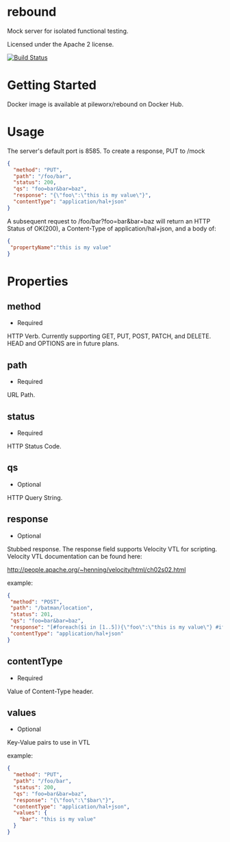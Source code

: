 rebound
=======

Mock server for isolated functional testing.

Licensed under the Apache 2 license.

[![Build Status](https://travis-ci.org/marcuslange/rebound.svg?branch=develop)](https://travis-ci.org/marcuslange/rebound)

Getting Started
===============

Docker image is available at pileworx/rebound on Docker Hub.

Usage
=====
The server's default port is 8585.
To create a response, PUT to /mock
```json
{
  "method": "PUT",
  "path": "/foo/bar",
  "status": 200,
  "qs": "foo=bar&bar=baz",
  "response": "{\"foo\":\"this is my value\"}",
  "contentType": "application/hal+json"
}
 ```

 A subsequent request to /foo/bar?foo=bar&bar=baz will return an HTTP Status of OK(200), a Content-Type of application/hal+json, and a body of:
 ```json
 {
  "propertyName":"this is my value"
 }
 ```
Properties
==========
 
method
------
 - Required
 
 HTTP Verb. Currently supporting GET, PUT, POST, PATCH, and DELETE. HEAD and OPTIONS are in future plans.
 
path
----
 - Required
 
 URL Path.
 
status
------
 - Required
 
 HTTP Status Code.
 
qs
--
 - Optional
 
 HTTP Query String.
 
response
--------
 - Optional
 
 Stubbed response. The response field supports Velocity VTL for scripting. Velocity VTL documentation can be found here: 
 
 <http://people.apache.org/~henning/velocity/html/ch02s02.html>
 
 example:
 ```json
{
  "method": "POST",
  "path": "/batman/location",
  "status": 201,
  "qs": "foo=bar&bar=baz",
  "response": "[#foreach($i in [1..5]){\"foo\":\"this is my value\"} #if($foreach.count != 5), #end #end]",
  "contentType": "application/hal+json"
}
```
 
contentType
-----------
 - Required
 
 Value of Content-Type header.
 
values
------
 - Optional

Key-Value pairs to use in VTL

example:

```json
{
  "method": "PUT",
  "path": "/foo/bar",
  "status": 200,
  "qs": "foo=bar&bar=baz",
  "response": "{\"foo\":\"$bar\"}",
  "contentType": "application/hal+json",
  "values": {
    "bar": "this is my value"
  }
}
```